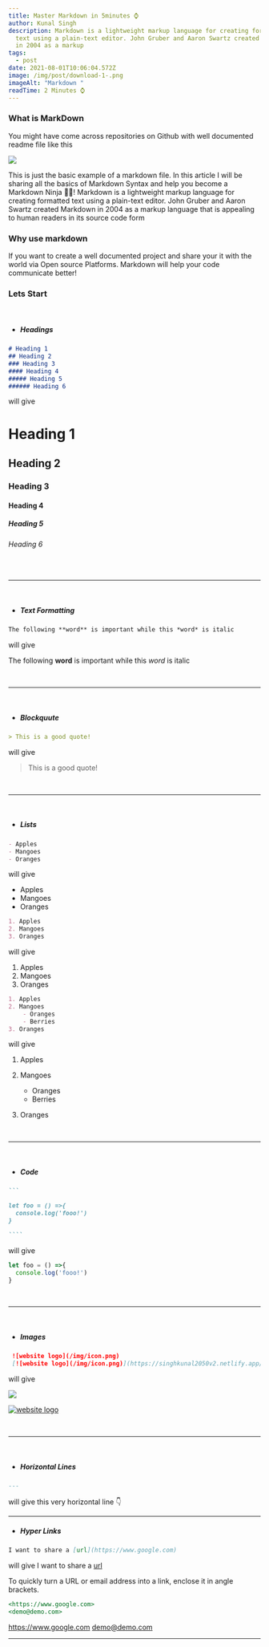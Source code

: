 ```yaml
---
title: Master Markdown in 5minutes ⌚
author: Kunal Singh
description: Markdown is a lightweight markup language for creating formatted
  text using a plain-text editor. John Gruber and Aaron Swartz created Markdown
  in 2004 as a markup
tags:
  - post
date: 2021-08-01T10:06:04.572Z
image: /img/post/download-1-.png
imageAlt: "Markdown "
readTime: 2 Minutes ⌚
---
```

### What is MarkDown

You might have come across repositories on Github with well documented readme file like this 

![](/img/post/screenshot-2021-08-01-154511.png)

This is just the basic example of a markdown file. In this article I will be sharing all the basics of Markdown Syntax and help you become a Markdown Ninja 🐱‍👤!
Markdown is a lightweight markup language for creating formatted text using a plain-text editor. John Gruber and Aaron Swartz created Markdown in 2004 as a markup language that is appealing to human readers in its source code form

### Why use markdown

If you want to create a well documented project and share your it with the world via Open source Platforms. Markdown will help your code communicate better!

### Lets Start

<br>

* ##### Headings

```markdown
# Heading 1 
## Heading 2 
### Heading 3 
#### Heading 4 
##### Heading 5 
###### Heading 6 
```

will give

# Heading 1

## Heading 2

### Heading 3

#### Heading 4

##### Heading 5

###### Heading 6

<br>
<hr>
<br>

* ##### Text Formatting

```markdown
The following **word** is important while this *word* is italic
```

will give 

The following **word** is important while this *word* is italic

<br>
<hr>
<br>

* ##### Blockquute

```markdown
> This is a good quote! 
```

will give 

> This is a good quote! 

<br>
<hr>
<br>

* ##### Lists

```markdown
- Apples
- Mangoes 
- Oranges 
```

will give 

* Apples
* Mangoes 
* Oranges 

```markdown
1. Apples
2. Mangoes 
3. Oranges 
```

will give 

1. Apples
2. Mangoes 
3. Oranges 

```markdown
1. Apples
2. Mangoes 
    - Oranges
    - Berries
3. Oranges 
```

will give 

1. Apples
2. Mangoes

   * Oranges 
   * Berries
3. Oranges 

<br>
<hr>
<br>

* ##### Code

`````markdown
```

let foo = () =>{
  console.log('fooo!')
}

````
`````

will give

```javascript
let foo = () =>{
  console.log('fooo!')
}
```

<br>
<hr>
<br>

* ##### Images

```markdown
 ![website logo](/img/icon.png)
 [![website logo](/img/icon.png)](https://singhkunal2050v2.netlify.app/)

```

will give 

<img src="/img/icon.png" style="max-width:100px;">

[![website logo](/img/icon.png)](https://singhkunal2050v2.netlify.app/)


<br>
<hr>
<br>

* ##### Horizontal Lines

```markdown
---
```

will give  this very horizontal line 👇

- - -

* ##### Hyper Links

```markdown
I want to share a [url](https://www.google.com)
```

will give
I want to share a [url](//google.com)

To quickly turn a URL or email address into a link, enclose it in angle brackets.

```markdown
<https://www.google.com>
<demo@demo.com>
```
<https://www.google.com>
<demo@demo.com>



---